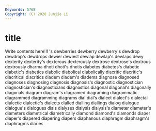 ```yaml
---
Keywords: 5768
Copyright: (C) 2020 Junjie Li
---
```


# title

Write contents here!!!
's 
dewberries 
dewberry 
dewberry's 
dewdrop 
dewdrop's 
dewdrops 
dewier 
dewiest 
dewlap
dewlap's 
dewlaps 
dewy 
dexterity 
dexterity's 
dexterous 
dexterously 
dextrose 
dextrose's 
dextrous
dextrously 
dharma 
dhoti 
dhoti's 
dhotis 
diabetes 
diabetes's 
diabetic 
diabetic's 
diabetics
diabolic 
diabolical 
diabolically 
diacritic 
diacritic's 
diacritical 
diacritics 
diadem 
diadem's 
diadems
diagnose 
diagnosed 
diagnoses 
diagnosing 
diagnosis 
diagnosis's 
diagnostic 
diagnostician 
diagnostician's 
diagnosticians
diagnostics 
diagonal 
diagonal's 
diagonally 
diagonals 
diagram 
diagram's 
diagramed 
diagraming 
diagrammatic
diagrammed 
diagramming 
diagrams 
dial 
dial's 
dialect 
dialect's 
dialectal 
dialectic 
dialectic's
dialects 
dialled 
dialling 
diallings 
dialog 
dialogue 
dialogue's 
dialogues 
dials 
dialyses
dialysis 
dialysis's 
diameter 
diameter's 
diameters 
diametrical 
diametrically 
diamond 
diamond's 
diamonds
diaper 
diaper's 
diapered 
diapering 
diapers 
diaphanous 
diaphragm 
diaphragm's 
diaphragms 
diaries
